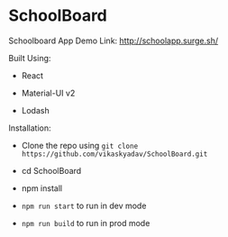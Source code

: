 # SchoolBoard

Schoolboard App Demo Link: http://schoolapp.surge.sh/

Built Using:

* React

* Material-UI v2

* Lodash


Installation:


* Clone the repo using `git clone https://github.com/vikaskyadav/SchoolBoard.git`

* cd SchoolBoard

* npm install

* `npm run start` to run in dev mode

* `npm run build` to run in prod mode
